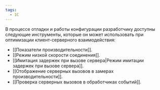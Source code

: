 ```yaml
---
tags:
  - 1С
---
```

В процессе отладки и работы конфигурации разработчику доступны следующие инструменты, которые он может использовать при оптимизации клиент-серверного взаимодействия: 
- [[Показатели производительности]]. 
- [[Режим низкой скорости соединения]]. 
- [[Имитация задержек при вызове сервера|Режим имитации задержек при вызове сервера]]. 
- [[Отображение серверных вызовов в замерах производительности]]. 
- [[Проверка серверных вызовов в обработчиках событий]].